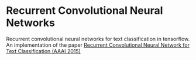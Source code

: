# Recurrent Convolutional Neural Networks
Recurrent convolutional neural networks for text classification in tensorflow.
An implementation of the paper [Recurrent Convolutional Neural Network for Text Classification (AAAI 2015)](https://www.aaai.org/ocs/index.php/AAAI/AAAI15/paper/view/9745)
